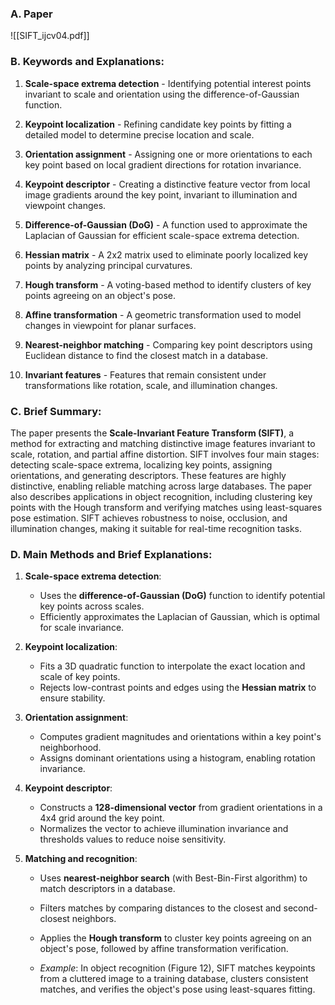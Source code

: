 ### A. Paper
![[SIFT_ijcv04.pdf]]

### B. Keywords and Explanations:

1. **Scale-space extrema detection** - Identifying potential interest points invariant to scale and orientation using the difference-of-Gaussian function.
    
2. **Keypoint localization** - Refining candidate key points by fitting a detailed model to determine precise location and scale.
    
3. **Orientation assignment** - Assigning one or more orientations to each key point based on local gradient directions for rotation invariance.
    
4. **Keypoint descriptor** - Creating a distinctive feature vector from local image gradients around the key point, invariant to illumination and viewpoint changes.
    
5. **Difference-of-Gaussian (DoG)** - A function used to approximate the Laplacian of Gaussian for efficient scale-space extrema detection.
    
6. **Hessian matrix** - A 2x2 matrix used to eliminate poorly localized key points by analyzing principal curvatures.
    
7. **Hough transform** - A voting-based method to identify clusters of key points agreeing on an object's pose.
    
8. **Affine transformation** - A geometric transformation used to model changes in viewpoint for planar surfaces.
    
9. **Nearest-neighbor matching** - Comparing key point descriptors using Euclidean distance to find the closest match in a database.
    
10. **Invariant features** - Features that remain consistent under transformations like rotation, scale, and illumination changes.

### C. Brief Summary:

The paper presents the **Scale-Invariant Feature Transform (SIFT)**, a method for extracting and matching distinctive image features invariant to scale, rotation, and partial affine distortion. SIFT involves four main stages: detecting scale-space extrema, localizing key points, assigning orientations, and generating descriptors. These features are highly distinctive, enabling reliable matching across large databases. The paper also describes applications in object recognition, including clustering key points with the Hough transform and verifying matches using least-squares pose estimation. SIFT achieves robustness to noise, occlusion, and illumination changes, making it suitable for real-time recognition tasks.

### D. Main Methods and Brief Explanations:

1. **Scale-space extrema detection**:
	
    - Uses the **difference-of-Gaussian (DoG)** function to identify potential key points across scales.
    - Efficiently approximates the Laplacian of Gaussian, which is optimal for scale invariance.

2. **Keypoint localization**:
	
    - Fits a 3D quadratic function to interpolate the exact location and scale of key points.
    - Rejects low-contrast points and edges using the **Hessian matrix** to ensure stability.

3. **Orientation assignment**:
	
    - Computes gradient magnitudes and orientations within a key point's neighborhood.
    - Assigns dominant orientations using a histogram, enabling rotation invariance.

4. **Keypoint descriptor**:
	
    - Constructs a **128-dimensional vector** from gradient orientations in a 4x4 grid around the key point.
    - Normalizes the vector to achieve illumination invariance and thresholds values to reduce noise sensitivity.

5. **Matching and recognition**:
	
    - Uses **nearest-neighbor search** (with Best-Bin-First algorithm) to match descriptors in a database.
    - Filters matches by comparing distances to the closest and second-closest neighbors.
    - Applies the **Hough transform** to cluster key points agreeing on an object's pose, followed by affine transformation verification.
	
	- *Example*: In object recognition (Figure 12), SIFT matches keypoints from a cluttered image to a training database, clusters consistent matches, and verifies the object's pose using least-squares fitting.